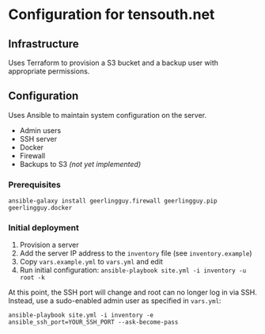 # Configuration for tensouth.net

## Infrastructure

Uses Terraform to provision a S3 bucket and a backup user with appropriate permissions.

## Configuration

Uses Ansible to maintain system configuration on the server.

- Admin users
- SSH server
- Docker
- Firewall
- Backups to S3 _(not yet implemented)_

### Prerequisites

```
ansible-galaxy install geerlingguy.firewall geerlingguy.pip geerlingguy.docker
```

### Initial deployment

1. Provision a server
2. Add the server IP address to the `inventory` file (see `inventory.example`)
3. Copy `vars.example.yml` to `vars.yml` and edit
4. Run initial configuration: `ansible-playbook site.yml -i inventory -u root -k`

At this point, the SSH port will change and root can no longer log in via SSH. Instead, use a sudo-enabled admin user as specified in `vars.yml`:

`ansible-playbook site.yml -i inventory -e ansible_ssh_port=YOUR_SSH_PORT --ask-become-pass`
